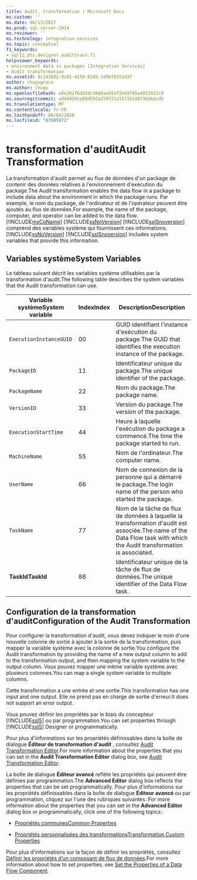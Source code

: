 ```yaml
---
title: Audit, transformation | Microsoft Docs
ms.custom: ''
ms.date: 06/13/2017
ms.prod: sql-server-2014
ms.reviewer: ''
ms.technology: integration-services
ms.topic: conceptual
f1_keywords:
- sql12.dts.designer.audittrans.f1
helpviewer_keywords:
- environment data in packages [Integration Services]
- Audit transformation
ms.assetid: 8c143682-9c81-4150-83d6-1d9678151d37
author: chugugrace
ms.author: chugu
ms.openlocfilehash: e8e302f6dd1dc5666ae65af2eb9705a4922915c9
ms.sourcegitcommit: ad4d92dce894592a259721a1571b1d8736abacdb
ms.translationtype: MT
ms.contentlocale: fr-FR
ms.lasthandoff: 08/04/2020
ms.locfileid: "87695872"
---
```

# <a name="audit-transformation"></a><span data-ttu-id="62e84-102">transformation d'audit</span><span class="sxs-lookup"><span data-stu-id="62e84-102">Audit Transformation</span></span>
  <span data-ttu-id="62e84-103">La transformation d'audit permet au flux de données d'un package de contenir des données relatives à l'environnement d'exécution du package.</span><span class="sxs-lookup"><span data-stu-id="62e84-103">The Audit transformation enables the data flow in a package to include data about the environment in which the package runs.</span></span> <span data-ttu-id="62e84-104">Par exemple, le nom du package, de l'ordinateur et de l'opérateur peuvent être ajoutés au flux de données.</span><span class="sxs-lookup"><span data-stu-id="62e84-104">For example, the name of the package, computer, and operator can be added to the data flow.</span></span> [!INCLUDE[msCoName](../../../includes/msconame-md.md)] <span data-ttu-id="62e84-105">[!INCLUDE[ssNoVersion](../../../includes/ssnoversion-md.md)] [!INCLUDE[ssISnoversion](../../../includes/ssisnoversion-md.md)] comprend des variables système qui fournissent ces informations.</span><span class="sxs-lookup"><span data-stu-id="62e84-105">[!INCLUDE[ssNoVersion](../../../includes/ssnoversion-md.md)] [!INCLUDE[ssISnoversion](../../../includes/ssisnoversion-md.md)] includes system variables that provide this information.</span></span>  
  
## <a name="system-variables"></a><span data-ttu-id="62e84-106">Variables système</span><span class="sxs-lookup"><span data-stu-id="62e84-106">System Variables</span></span>  
 <span data-ttu-id="62e84-107">Le tableau suivant décrit les variables système utilisables par la transformation d'audit.</span><span class="sxs-lookup"><span data-stu-id="62e84-107">The following table describes the system variables that the Audit transformation can use.</span></span>  
  
|<span data-ttu-id="62e84-108">Variable système</span><span class="sxs-lookup"><span data-stu-id="62e84-108">System variable</span></span>|<span data-ttu-id="62e84-109">Index</span><span class="sxs-lookup"><span data-stu-id="62e84-109">Index</span></span>|<span data-ttu-id="62e84-110">Description</span><span class="sxs-lookup"><span data-stu-id="62e84-110">Description</span></span>|  
|---------------------|-----------|-----------------|  
|`ExecutionInstanceGUID`|<span data-ttu-id="62e84-111">0</span><span class="sxs-lookup"><span data-stu-id="62e84-111">0</span></span>|<span data-ttu-id="62e84-112">GUID identifiant l'instance d'exécution du package.</span><span class="sxs-lookup"><span data-stu-id="62e84-112">The GUID that identifies the execution instance of the package.</span></span>|  
|`PackageID`|<span data-ttu-id="62e84-113">1</span><span class="sxs-lookup"><span data-stu-id="62e84-113">1</span></span>|<span data-ttu-id="62e84-114">Identificateur unique du package.</span><span class="sxs-lookup"><span data-stu-id="62e84-114">The unique identifier of the package.</span></span>|  
|`PackageName`|<span data-ttu-id="62e84-115">2</span><span class="sxs-lookup"><span data-stu-id="62e84-115">2</span></span>|<span data-ttu-id="62e84-116">Nom du package.</span><span class="sxs-lookup"><span data-stu-id="62e84-116">The package name.</span></span>|  
|`VersionID`|<span data-ttu-id="62e84-117">3</span><span class="sxs-lookup"><span data-stu-id="62e84-117">3</span></span>|<span data-ttu-id="62e84-118">Version du package.</span><span class="sxs-lookup"><span data-stu-id="62e84-118">The version of the package.</span></span>|  
|`ExecutionStartTime`|<span data-ttu-id="62e84-119">4</span><span class="sxs-lookup"><span data-stu-id="62e84-119">4</span></span>|<span data-ttu-id="62e84-120">Heure à laquelle l'exécution du package a commencé.</span><span class="sxs-lookup"><span data-stu-id="62e84-120">The time the package started to run.</span></span>|  
|`MachineName`|<span data-ttu-id="62e84-121">5</span><span class="sxs-lookup"><span data-stu-id="62e84-121">5</span></span>|<span data-ttu-id="62e84-122">Nom de l'ordinateur.</span><span class="sxs-lookup"><span data-stu-id="62e84-122">The computer name.</span></span>|  
|`UserName`|<span data-ttu-id="62e84-123">6</span><span class="sxs-lookup"><span data-stu-id="62e84-123">6</span></span>|<span data-ttu-id="62e84-124">Nom de connexion de la personne qui a démarré le package.</span><span class="sxs-lookup"><span data-stu-id="62e84-124">The login name of the person who started the package.</span></span>|  
|`TaskName`|<span data-ttu-id="62e84-125">7</span><span class="sxs-lookup"><span data-stu-id="62e84-125">7</span></span>|<span data-ttu-id="62e84-126">Nom de la tâche de flux de données à laquelle la transformation d'audit est associée.</span><span class="sxs-lookup"><span data-stu-id="62e84-126">The name of the Data Flow task with which the Audit transformation is associated.</span></span>|  
|<span data-ttu-id="62e84-127">**TaskId**</span><span class="sxs-lookup"><span data-stu-id="62e84-127">**TaskId**</span></span>|<span data-ttu-id="62e84-128">8</span><span class="sxs-lookup"><span data-stu-id="62e84-128">8</span></span>|<span data-ttu-id="62e84-129">Identificateur unique de la tâche de flux de données.</span><span class="sxs-lookup"><span data-stu-id="62e84-129">The unique identifier of the Data Flow task.</span></span>|  
  
## <a name="configuration-of-the-audit-transformation"></a><span data-ttu-id="62e84-130">Configuration de la transformation d'audit</span><span class="sxs-lookup"><span data-stu-id="62e84-130">Configuration of the Audit Transformation</span></span>  
 <span data-ttu-id="62e84-131">Pour configurer la transformation d'audit, vous devez indiquer le nom d'une nouvelle colonne de sortie à ajouter à la sortie de la transformation, puis mapper la variable système avec la colonne de sortie.</span><span class="sxs-lookup"><span data-stu-id="62e84-131">You configure the Audit transformation by providing the name of a new output column to add to the transformation output, and then mapping the system variable to the output column.</span></span> <span data-ttu-id="62e84-132">Vous pouvez mapper une même variable système avec plusieurs colonnes.</span><span class="sxs-lookup"><span data-stu-id="62e84-132">You can map a single system variable to multiple columns.</span></span>  
  
 <span data-ttu-id="62e84-133">Cette transformation a une entrée et une sortie.</span><span class="sxs-lookup"><span data-stu-id="62e84-133">This transformation has one input and one output.</span></span> <span data-ttu-id="62e84-134">Elle ne prend pas en charge de sortie d'erreur.</span><span class="sxs-lookup"><span data-stu-id="62e84-134">It does not support an error output.</span></span>  
  
 <span data-ttu-id="62e84-135">Vous pouvez définir les propriétés par le biais du concepteur [!INCLUDE[ssIS](../../../includes/ssis-md.md)] ou par programmation.</span><span class="sxs-lookup"><span data-stu-id="62e84-135">You can set properties through [!INCLUDE[ssIS](../../../includes/ssis-md.md)] Designer or programmatically.</span></span>  
  
 <span data-ttu-id="62e84-136">Pour plus d'informations sur les propriétés définissables dans la boîte de dialogue **Éditeur de transformation d'audit** , consultez [Audit Transformation Editor](../../audit-transformation-editor.md).</span><span class="sxs-lookup"><span data-stu-id="62e84-136">For more information about the properties that you can set in the **Audit Transformation Editor** dialog box, see [Audit Transformation Editor](../../audit-transformation-editor.md).</span></span>  
  
 <span data-ttu-id="62e84-137">La boîte de dialogue **Éditeur avancé** reflète les propriétés qui peuvent être définies par programmation.</span><span class="sxs-lookup"><span data-stu-id="62e84-137">The **Advanced Editor** dialog box reflects the properties that can be set programmatically.</span></span> <span data-ttu-id="62e84-138">Pour plus d'informations sur les propriétés définissables dans la boîte de dialogue **Éditeur avancé** ou par programmation, cliquez sur l'une des rubriques suivantes :</span><span class="sxs-lookup"><span data-stu-id="62e84-138">For more information about the properties that you can set in the **Advanced Editor** dialog box or programmatically, click one of the following topics:</span></span>  
  
-   [<span data-ttu-id="62e84-139">Propriétés communes</span><span class="sxs-lookup"><span data-stu-id="62e84-139">Common Properties</span></span>](../../common-properties.md)  
  
-   [<span data-ttu-id="62e84-140">Propriétés personnalisées des transformations</span><span class="sxs-lookup"><span data-stu-id="62e84-140">Transformation Custom Properties</span></span>](transformation-custom-properties.md)  
  
 <span data-ttu-id="62e84-141">Pour plus d’informations sur la façon de définir les propriétés, consultez [Définir les propriétés d’un composant de flux de données](../set-the-properties-of-a-data-flow-component.md).</span><span class="sxs-lookup"><span data-stu-id="62e84-141">For more information about how to set properties, see [Set the Properties of a Data Flow Component](../set-the-properties-of-a-data-flow-component.md).</span></span>  
  
  
